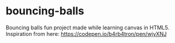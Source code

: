 # bouncing-balls
Bouncing balls fun project made while learning canvas in HTML5. Inspiration from here: https://codepen.io/b4rb4tron/pen/wjyXNJ
